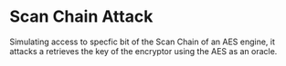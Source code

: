 # Scan Chain Attack
Simulating access to specfic bit of the Scan Chain of an AES engine, it attacks a retrieves the key of the encryptor using the AES as an oracle.
 

